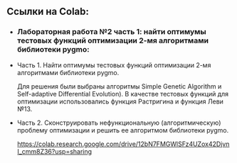 ## Ссылки на Colab:

* ### Лабораторная работа №2 часть 1: найти оптимумы тестовых функций оптимизации 2-мя алгоритмами библиотеки pygmo:

*   Часть 1. Найти оптимумы тестовых функций оптимизации 2-мя алгоритмами библиотеки pygmo.

    Для решения были выбраны алгоритмы Simple Genetic Algorithm и Self-adaptive Differential Evolution). В качестве тестовых функций для оптимизации использовались           функция Растригина и функция Леви №13.

*   Часть 2. Сконструировать нефункциональную (алгоритмическую) проблему оптимизации и решить ее алгоритмом библиотеки pygmo.

    https://colab.research.google.com/drive/12bN7FMGWlSFz4UZox42DjvnI_cmm8Z36?usp=sharing
